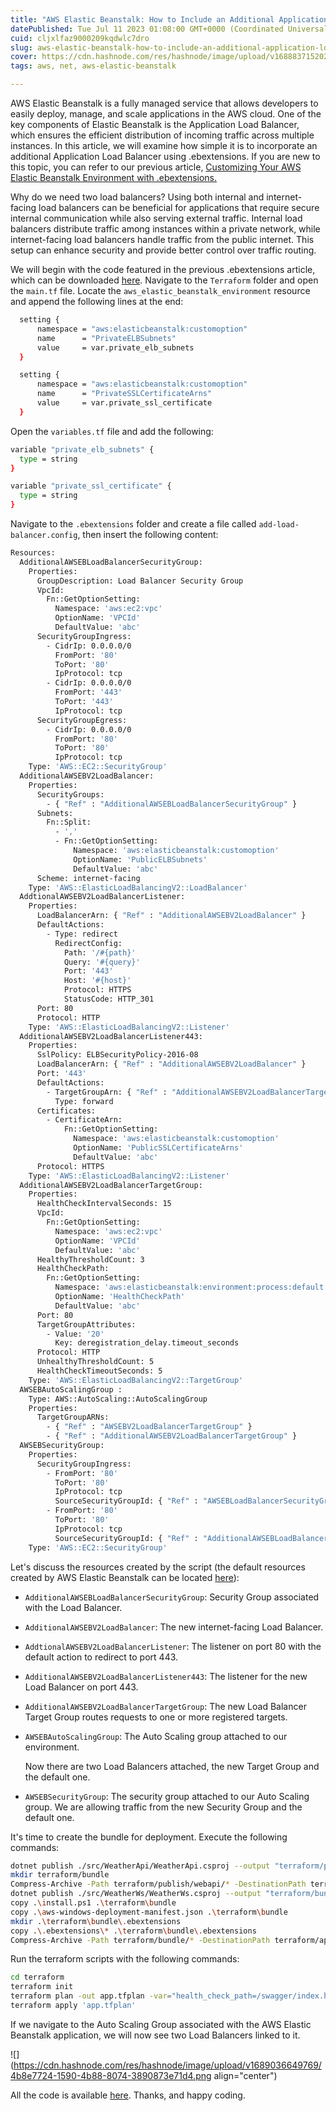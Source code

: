 ```yaml
---
title: "AWS Elastic Beanstalk: How to Include an Additional Application Load Balancer"
datePublished: Tue Jul 11 2023 01:08:00 GMT+0000 (Coordinated Universal Time)
cuid: cljxlfaz9000209kqdwlc7dro
slug: aws-elastic-beanstalk-how-to-include-an-additional-application-load-balancer
cover: https://cdn.hashnode.com/res/hashnode/image/upload/v1688837152029/0f745fc7-0d03-454c-bda1-bc4ae16de8c3.png
tags: aws, net, aws-elastic-beanstalk

---
```


AWS Elastic Beanstalk is a fully managed service that allows developers to easily deploy, manage, and scale applications in the AWS cloud. One of the key components of Elastic Beanstalk is the Application Load Balancer, which ensures the efficient distribution of incoming traffic across multiple instances. In this article, we will examine how simple it is to incorporate an additional Application Load Balancer using .ebextensions. If you are new to this topic, you can refer to our previous article, [Customizing Your AWS Elastic Beanstalk Environment with .ebextensions.](https://blog.raulnq.com/customizing-our-aws-elastic-beanstalk-environment-with-ebextensions)

Why do we need two load balancers? Using both internal and internet-facing load balancers can be beneficial for applications that require secure internal communication while also serving external traffic. Internal load balancers distribute traffic among instances within a private network, while internet-facing load balancers handle traffic from the public internet. This setup can enhance security and provide better control over traffic routing.

We will begin with the code featured in the previous .ebextensions article, which can be downloaded [here](https://github.com/raulnq/aws-beanstalk/tree/ebextensions). Navigate to the `Terraform` folder and open the `main.tf` file. Locate the `aws_elastic_beanstalk_environment` resource and append the following lines at the end:

```bash
  setting {
      namespace = "aws:elasticbeanstalk:customoption"
      name      = "PrivateELBSubnets"
      value     = var.private_elb_subnets
  }

  setting {
      namespace = "aws:elasticbeanstalk:customoption"
      name      = "PrivateSSLCertificateArns"
      value     = var.private_ssl_certificate
  }
```

Open the `variables.tf` file and add the following:

```bash
variable "private_elb_subnets" {
  type = string
}

variable "private_ssl_certificate" {
  type = string
}
```

Navigate to the `.ebextensions` folder and create a file called `add-load-balancer.config`, then insert the following content:

```bash
Resources:
  AdditionalAWSEBLoadBalancerSecurityGroup:
    Properties:
      GroupDescription: Load Balancer Security Group
      VpcId:
        Fn::GetOptionSetting: 
          Namespace: 'aws:ec2:vpc'
          OptionName: 'VPCId'
          DefaultValue: 'abc'
      SecurityGroupIngress:
        - CidrIp: 0.0.0.0/0
          FromPort: '80'
          ToPort: '80'
          IpProtocol: tcp
        - CidrIp: 0.0.0.0/0
          FromPort: '443'
          ToPort: '443'
          IpProtocol: tcp
      SecurityGroupEgress:
        - CidrIp: 0.0.0.0/0
          FromPort: '80'
          ToPort: '80'
          IpProtocol: tcp
    Type: 'AWS::EC2::SecurityGroup'
  AdditionalAWSEBV2LoadBalancer:
    Properties:
      SecurityGroups:
        - { "Ref" : "AdditionalAWSEBLoadBalancerSecurityGroup" }
      Subnets:
        Fn::Split:
          - ','
          - Fn::GetOptionSetting:
              Namespace: 'aws:elasticbeanstalk:customoption'
              OptionName: 'PublicELBSubnets'
              DefaultValue: 'abc'
      Scheme: internet-facing
    Type: 'AWS::ElasticLoadBalancingV2::LoadBalancer'
  AddtionalAWSEBV2LoadBalancerListener:
    Properties:
      LoadBalancerArn: { "Ref" : "AdditionalAWSEBV2LoadBalancer" }
      DefaultActions:
        - Type: redirect
          RedirectConfig:
            Path: '/#{path}'
            Query: '#{query}'
            Port: '443'
            Host: '#{host}'
            Protocol: HTTPS
            StatusCode: HTTP_301
      Port: 80
      Protocol: HTTP
    Type: 'AWS::ElasticLoadBalancingV2::Listener'
  AdditionalAWSEBV2LoadBalancerListener443:
    Properties:
      SslPolicy: ELBSecurityPolicy-2016-08
      LoadBalancerArn: { "Ref" : "AdditionalAWSEBV2LoadBalancer" }
      Port: '443'
      DefaultActions:
        - TargetGroupArn: { "Ref" : "AdditionalAWSEBV2LoadBalancerTargetGroup" }
          Type: forward
      Certificates:
        - CertificateArn:
            Fn::GetOptionSetting: 
              Namespace: 'aws:elasticbeanstalk:customoption'
              OptionName: 'PublicSSLCertificateArns'
              DefaultValue: 'abc'
      Protocol: HTTPS
    Type: 'AWS::ElasticLoadBalancingV2::Listener'
  AdditionalAWSEBV2LoadBalancerTargetGroup:
    Properties:
      HealthCheckIntervalSeconds: 15
      VpcId:
        Fn::GetOptionSetting: 
          Namespace: 'aws:ec2:vpc'
          OptionName: 'VPCId'
          DefaultValue: 'abc'
      HealthyThresholdCount: 3
      HealthCheckPath: 
        Fn::GetOptionSetting:
          Namespace: 'aws:elasticbeanstalk:environment:process:default'
          OptionName: 'HealthCheckPath'
          DefaultValue: 'abc'
      Port: 80
      TargetGroupAttributes:
        - Value: '20'
          Key: deregistration_delay.timeout_seconds
      Protocol: HTTP
      UnhealthyThresholdCount: 5
      HealthCheckTimeoutSeconds: 5
    Type: 'AWS::ElasticLoadBalancingV2::TargetGroup'
  AWSEBAutoScalingGroup :
    Type: AWS::AutoScaling::AutoScalingGroup
    Properties:
      TargetGroupARNs:
        - { "Ref" : "AWSEBV2LoadBalancerTargetGroup" }
        - { "Ref" : "AdditionalAWSEBV2LoadBalancerTargetGroup" }
  AWSEBSecurityGroup:
    Properties:
      SecurityGroupIngress:
        - FromPort: '80'
          ToPort: '80'
          IpProtocol: tcp
          SourceSecurityGroupId: { "Ref" : "AWSEBLoadBalancerSecurityGroup" }
        - FromPort: '80'
          ToPort: '80'
          IpProtocol: tcp
          SourceSecurityGroupId: { "Ref" : "AdditionalAWSEBLoadBalancerSecurityGroup" }
    Type: 'AWS::EC2::SecurityGroup'
```

Let's discuss the resources created by the script (the default resources created by AWS Elastic Beanstalk can be located [here](https://docs.aws.amazon.com/elasticbeanstalk/latest/dg/customize-containers-format-resources-eb.html)):

* `AdditionalAWSEBLoadBalancerSecurityGroup`: Security Group associated with the Load Balancer.
    
* `AdditionalAWSEBV2LoadBalancer`: The new internet-facing Load Balancer.
    
* `AddtionalAWSEBV2LoadBalancerListener`: The listener on port 80 with the default action to redirect to port 443.
    
* `AdditionalAWSEBV2LoadBalancerListener443`: The listener for the new Load Balancer on port 443.
    
* `AdditionalAWSEBV2LoadBalancerTargetGroup`: The new Load Balancer Target Group routes requests to one or more registered targets.
    
* `AWSEBAutoScalingGroup`: The Auto Scaling group attached to our environment.
    
    Now there are two Load Balancers attached, the new Target Group and the default one.
    
* `AWSEBSecurityGroup`: The security group attached to our Auto Scaling group. We are allowing traffic from the new Security Group and the default one.
    

It's time to create the bundle for deployment. Execute the following commands:

```bash
dotnet publish ./src/WeatherApi/WeatherApi.csproj --output "terraform/publish/webapi" --configuration "Release" --framework "net6.0" /p:GenerateRuntimeConfigurationFiles=true --runtime win-x64 --no-self-contained
mkdir terraform/bundle
Compress-Archive -Path terraform/publish/webapi/* -DestinationPath terraform/bundle/site.zip
dotnet publish ./src/WeatherWs/WeatherWs.csproj --output "terraform/bundle/ws" --configuration "Release" --framework "net6.0" /p:GenerateRuntimeConfigurationFiles=true --runtime win-x64 --no-self-contained
copy .\install.ps1 .\terraform\bundle
copy .\aws-windows-deployment-manifest.json .\terraform\bundle
mkdir .\terraform\bundle\.ebextensions
copy .\.ebextensions\* .\terraform\bundle\.ebextensions
Compress-Archive -Path terraform/bundle/* -DestinationPath terraform/app.zip
```

Run the terraform scripts with the following commands:

```bash
cd terraform
terraform init
terraform plan -out app.tfplan -var="health_check_path=/swagger/index.html" -var="bucket=app-tf-001" -var="keypair=<MY_KEY_PAIR>" -var="instance_type=t2.medium" -var="application=app-tf-001" -var="vpc_id=<MY_VPC>" -var="ec2_subnets=<MY_SUBNETS>" -var="elb_subnets=<MY_SUBNETS>" -var="platform=64bit Windows Server 2019 v2.11.3 running IIS 10.0" -var ssl_certificate="<MY_SSL_CERTIFICATE>" -var="public_elb_subnets=<MY_SUBNETS>" -var public_ssl_certificate="<MY_SSL_CERTIFICATE>"
terraform apply 'app.tfplan'
```

If we navigate to the Auto Scaling Group associated with the AWS Elastic Beanstalk application, we will now see two Load Balancers linked to it.

![](https://cdn.hashnode.com/res/hashnode/image/upload/v1689036649769/4b8e7724-1590-4b88-8074-3890873e71d4.png align="center")

All the code is available [here](https://github.com/raulnq/aws-beanstalk/tree/additional-load-balancer). Thanks, and happy coding.